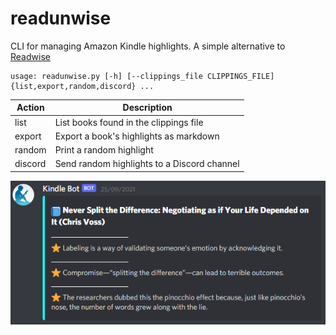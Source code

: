 # readunwise

CLI for managing Amazon Kindle highlights. A simple alternative to [Readwise](https://readwise.io/)

```
usage: readunwise.py [-h] [--clippings_file CLIPPINGS_FILE] {list,export,random,discord} ...
```

| Action  | Description                                 |
|---------|---------------------------------------------|
| list    | List books found in the clippings file      |
| export  | Export a book's highlights as markdown      |
| random  | Print a random highlight                    |
| discord | Send random highlights to a Discord channel |

![Example](example.png)